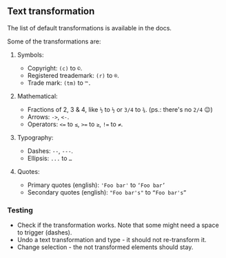 ## Text transformation

The list of default transformations is available in the docs.

Some of the transformations are:

1. Symbols:

    * Copyright: `(c)` to `©`.
    * Registered treademark: `(r)` to `®`.
    * Trade mark: `(tm)` to `™.`

1. Mathematical:

    * Fractions of 2, 3 & 4, like `½` to `½` or `3/4` to `¾`. (ps.: there's no `2/4` 😉)
    * Arrows: `->`, `<-`.
    * Operators: `<=` to `≤`, `>=` to `≥`, `!=` to `≠`.

1. Typography:

    * Dashes: ` -- `, ` --- `.
    * Ellipsis: `...` to `…`

1. Quotes:

    * Primary quotes (english): `'Foo bar'` to `‘Foo bar’`
    * Secondary quotes (english): `"Foo bar's"` to `“Foo bar's”`

### Testing

* Check if the transformation works. Note that some might need a space to trigger (dashes).
* Undo a text transformation and type - it should not re-transform it.
* Change selection - the not transformed elements should stay.
